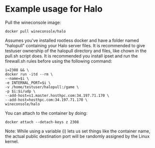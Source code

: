 # Example usage for Halo


Pull the wineconsole image:

    docker pull wineconsole/halo


Assumes you've installed rootless docker and have a folder named "halopull" containing your Halo server files. It is recommended to give testuser ownership of the halopull directory and files, like chown in the pull.sh script does. It is recommended you install ipset and run the firewall.sh rules before using the following command:

    i=2308 && \
    docker run -itd --rm \
    --name=$i \
    -e INTERNAL_PORT=$i \
    -v /home/testuser/halopull:/game \
    -p $i:$i/udp \
    --add-host=s1.master.hosthpc.com:34.197.71.170 \
    --add-host=hosthpc.com:34.197.71.170 \
    wineconsole/halo


You can attach to the container by doing:

    docker attach --detach-keys z 2308
    
    
Note: While using a variable (i) lets us set things like the container name, the actual public destination port will be randomly assigned by the Linux kernel.
